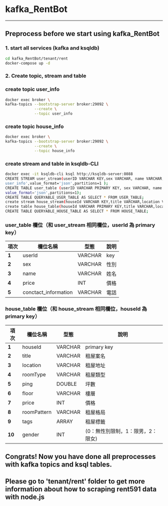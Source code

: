 # kafka_RentBot
---
## Preprocess before we start using kafka_RentBot

### 1. start all services (kafka and ksqldb)

```sh
cd kafka_RentBot/tenant/rent
docker-compose up -d
```
### 2. Create topic, stream and table

### create topic user_info

```sh
docker exec broker \
kafka-topics --bootstrap-server broker:29092 \
             --create \
             --topic user_info
```

### create topic house_info

```sh
docker exec broker \
kafka-topics --bootstrap-server broker:29092 \
             --create \
             --topic house_info
```
### create stream and table in ksqldb-CLI

```sh
docker exec -it ksqldb-cli ksql http://ksqldb-server:8088
CREATE STREAM user_stream(userID VARCHAR KEY,sex VARCHAR, name VARCHAR, price INT, contact_information VARCHAR )WITH (kafka_topic='
user_info',value_format='json',partitions=1 );
CREATE TABLE user_table (userID VARCHAR PRIMARY KEY, sex VARCHAR, name VARCHAR, price INT, contact_information VARCHAR ) WITH (kafka_topic='user_info',
value_format='json',partitions=1);
CREATE TABLE QUERYABLE_USER_TABLE AS SELECT * FROM USER_TABLE;
create stream house_stream(houseId VARCHAR KEY,title VARCHAR,location VARCHAR,roomType VARCHAR,ping DOUBLE,floor VARCHAR,price INT,roomPattern VARCHAR,tags ARRAY<VARCHAR>,gender INT) WITH (KAFKA_TOPIC='house_info',VALUE_FORMAT='json');
create table house_table(houseId VARCHAR PRIMARY KEY,title VARCHAR,location VARCHAR,roomType VARCHAR,ping DOUBLE,floor VARCHAR,price INT,roomPattern VARCHAR,tags ARRAY<VARCHAR>,gender INT) WITH (KAFKA_TOPIC='house_info',VALUE_FORMAT='json');
CREATE TABLE QUERYABLE_HOUSE_TABLE AS SELECT * FROM HOUSE_TABLE;
```

### user_table 欄位（和 user_stream 相同欄位，userId 為 primary key）

| **項次** | **欄位名稱** | **型態** | **說明**                          |
| -------- | ------------ | -------- | --------------------------------- |
| **1**    | userId       | VARCHAR  | key                               |
| **2**    | sex          | VARCHAR  | 性別                          |
| **3**    | name         | VARCHAR  | 姓名                          |
| **4**    | price        | INT      | 價格                          |
| **5**    | conctact_information| VARCHAR   | 電話                              |


### house_table 欄位（和 house_stream 相同欄位，houseId 為 primary key）

| **項次** | **欄位名稱** | **型態** | **說明**                          |
| -------- | ------------ | -------- | --------------------------------- |
| **1**    | houseId      | VARCHAR  | primary key                       |
| **2**    | title        | VARCHAR  | 租屋案名                          |
| **3**    | location     | VARCHAR  | 租屋地址                          |
| **4**    | roomType     | VARCHAR  | 租屋類型                          |
| **5**    | ping         | DOUBLE   | 坪數                              |
| **6**    | floor        | VARCHAR  | 樓層                              |
| **7**    | price        | INT      | 價格                              |
| **8**    | roomPattern  | VARCHAR  | 租屋格局                          |
| **9**    | tags         | ARRAY    | 租屋標籤                          |
| **10**   | gender       | INT      | (0：無性別限制，1：限男，2：限女) |

## Congrats! Now you have done all preprocesses with kafka topics and ksql tables.
## Please go to 'tenant/rent' folder to get more information about how to scraping rent591 data with node.js


